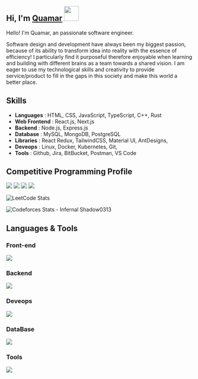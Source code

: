 <h2> Hi, I'm <a href="https://github.com/Tyagiquamar" target="_blank">Quamar</a>
    <img src="https://raw.githubusercontent.com/rubiin/rubiin/master/pikahello.gif" width="40px" height="40px">
</h2>

<p>Hello! I'm Quamar, an passionate software engineer.

Software design and development have always been my biggest passion, because of its ability to transform idea into reality with the essence of efficiency! I particularly find it purposeful therefore enjoyable when learning and building with different brains as a team towards a shared vision. I am eager to use my technological skills and creativity to provide service/product to fill in the gaps in this society and make this world a better place.</p>

## Skills

- <b>Languages</b> : HTML, CSS, JavaScript, TypeScript, C++, Rust
- <b>Web Frontend</b> : React.js, Next.js
- <b>Backend</b> : Node.js, Express.js
- <b>Database</b> : MySQL, MongoDB, PostgreSQL
- <b>Libraries</b> : React Redux, TailwindCSS, Material UI, AntDesigns,
- <b>Deveops</b> : Linux, Docker, Kubernetes, Git, 
- <b>Tools</b> : Github, Jira, BitBucket, Postman, VS Code

## Competitive Programming Profile
<p align="left">
  <a href = "https://leetcode.com/u/mohdquamartyagi/ "><img src="https://img.shields.io/badge/-Leetcode-%23333?style=for-the-badge&logo=Leetcode&logoColor=yellow" target="_blank"/></a>
  <a href = "https://codeforces.com/profile/infernalshadow0313"><img src="https://img.shields.io/badge/-Codeforces-%23333?style=for-the-badge&logo=codeforceslogoColor=blue" target="_blank"/></a>
     <a href = "https://www.geeksforgeeks.org/user/iamqamartyagi/"><img src="https://img.shields.io/badge/-GeeksForGeeks-%23333?style=for-the-badge&logo=GeeksForGeekslogoColor=green" target="_blank"/></a>
  <a href = "https://www.codechef.com/users/neat_peace_05"><img src="https://img.shields.io/badge/-Codechef-%23333?style=for-the-badge&logo=codechef&logoColor=white" target="_blank"/></a>
  <p>
    <img src="https://leetcode.card.workers.dev/mohdquamartyagi?theme=dark&font=baloo&extension=null" alt="LeetCode Stats">
</p>
<p>
    <img src="https://codeforces.card.workers.dev/infernalshadow0313" alt="Codeforces Stats - Infernal Shadow0313">
</p>

  
</p>


## Languages & Tools

<h3 align="left">Front-end</h3>
<p align="left">
  <a href="https://skillicons.dev">
    <img src="https://skillicons.dev/icons?i=css,html,js,ts,react,tailwind,bootstrap" />
  </a>
</p>
<h3 align="left">Backend</h3>
<p align="left">
  <a href="https://skillicons.dev">
    <img src="https://skillicons.dev/icons?i=express,nextjs,nodejs,fastapi" />
  </a>
</p>
<h3 align="left">Deveops</h3>
<p align="left">
  <a href="https://skillicons.dev">
    <img src="https://skillicons.dev/icons?i=docker,kubernetes,git,linux" />
  </a>
</p>
<h3 align="left">DataBase</h3>
<p align="left">
  <a href="https://skillicons.dev">
    <img src="https://skillicons.dev/icons?i=firebase,mongodb,mysql,postgres" />
  </a>
</p>
<h3 align="left">Tools</h3>
<p align="left"> 
  <a href="https://skillicons.dev">
    <img src="https://skillicons.dev/icons?i=docker,kubernetes,figma,github,bitbucket,nginx,postman,visualstudio,vscode,xd" />
  </a>
</p>


